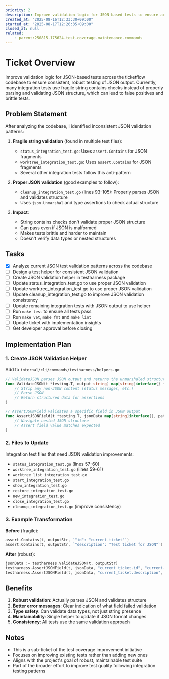 ```yaml
---
priority: 2
description: Improve validation logic for JSON-based tests to ensure accuracy and reliability
created_at: "2025-08-16T12:33:30+09:00"
started_at: "2025-08-17T12:26:35+09:00"
closed_at: null
related:
    - parent:250815-175624-test-coverage-maintenance-commands
---
```


# Ticket Overview

Improve validation logic for JSON-based tests across the ticketflow codebase to ensure consistent, robust testing of JSON output. Currently, many integration tests use fragile string contains checks instead of properly parsing and validating JSON structure, which can lead to false positives and brittle tests.

## Problem Statement

After analyzing the codebase, I identified inconsistent JSON validation patterns:

1. **Fragile string validation** (found in multiple test files):
   - `status_integration_test.go`: Uses `assert.Contains` for JSON fragments
   - `worktree_integration_test.go`: Uses `assert.Contains` for JSON fragments
   - Several other integration tests follow this anti-pattern

2. **Proper JSON validation** (good examples to follow):
   - `cleanup_integration_test.go` (lines 93-105): Properly parses JSON and validates structure
   - Uses `json.Unmarshal` and type assertions to check actual structure

3. **Impact**: 
   - String contains checks don't validate proper JSON structure
   - Can pass even if JSON is malformed
   - Makes tests brittle and harder to maintain
   - Doesn't verify data types or nested structures

## Tasks

- [x] Analyze current JSON test validation patterns across the codebase
- [ ] Design a test helper for consistent JSON validation
- [ ] Create JSON validation helper in testharness package
- [ ] Update status_integration_test.go to use proper JSON validation
- [ ] Update worktree_integration_test.go to use proper JSON validation
- [ ] Update cleanup_integration_test.go to improve JSON validation consistency
- [ ] Update remaining integration tests with JSON output to use helper
- [ ] Run `make test` to ensure all tests pass
- [ ] Run `make vet`, `make fmt` and `make lint`
- [ ] Update ticket with implementation insights
- [ ] Get developer approval before closing

## Implementation Plan

### 1. Create JSON Validation Helper

Add to `internal/cli/commands/testharness/helpers.go`:
```go
// ValidateJSON parses JSON output and returns the unmarshaled structure
func ValidateJSON(t *testing.T, output string) map[string]interface{} {
    // Strip any non-JSON content (status messages, etc.)
    // Parse JSON
    // Return structured data for assertions
}

// AssertJSONField validates a specific field in JSON output
func AssertJSONField(t *testing.T, jsonData map[string]interface{}, path string, expected interface{}) {
    // Navigate nested JSON structure
    // Assert field value matches expected
}
```

### 2. Files to Update

Integration test files that need JSON validation improvements:
- `status_integration_test.go` (lines 57-60)
- `worktree_integration_test.go` (lines 59-61)
- `worktree_list_integration_test.go`
- `start_integration_test.go`
- `show_integration_test.go`
- `restore_integration_test.go`
- `new_integration_test.go`
- `close_integration_test.go`
- `cleanup_integration_test.go` (improve consistency)

### 3. Example Transformation

**Before** (fragile):
```go
assert.Contains(t, outputStr, `"id": "current-ticket"`)
assert.Contains(t, outputStr, `"description": "Test ticket for JSON"`)
```

**After** (robust):
```go
jsonData := testharness.ValidateJSON(t, outputStr)
testharness.AssertJSONField(t, jsonData, "current_ticket.id", "current-ticket")
testharness.AssertJSONField(t, jsonData, "current_ticket.description", "Test ticket for JSON")
```

## Benefits

1. **Robust validation**: Actually parses JSON and validates structure
2. **Better error messages**: Clear indication of what field failed validation
3. **Type safety**: Can validate data types, not just string presence
4. **Maintainability**: Single helper to update if JSON format changes
5. **Consistency**: All tests use the same validation approach

## Notes

- This is a sub-ticket of the test coverage improvement initiative
- Focuses on improving existing tests rather than adding new ones
- Aligns with the project's goal of robust, maintainable test suite
- Part of the broader effort to improve test quality following integration testing patterns